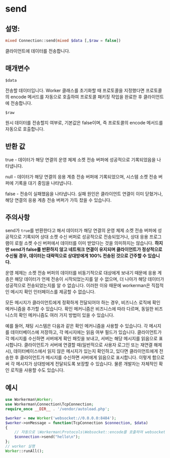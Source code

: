 # send
## 설명:
```php
mixed Connection::send(mixed $data [,$raw = false])
```

클라이언트에 데이터를 전송합니다.

## 매개변수

 ``` $data ```

전송할 데이터입니다. Worker 클래스를 초기화할 때 프로토콜을 지정했다면 프로토콜의 encode 메서드를 자동으로 호출하여 프로토콜 패키징 작업을 완료한 후 클라이언트에 전송합니다.

 ``` $raw ```

원시 데이터를 전송할지 여부로, 기본값은 false이며, 즉 프로토콜의 encode 메서드를 자동으로 호출합니다.

## 반환 값

true - 데이터가 해당 연결의 운영 체제 소켓 전송 버퍼에 성공적으로 기록되었음을 나타냅니다.

null - 데이터가 해당 연결의 응용 계층 전송 버퍼에 기록되었으며, 시스템 소켓 전송 버퍼에 기록을 대기 중임을 나타냅니다.

false - 전송이 실패했음을 나타냅니다. 실패 원인은 클라이언트 연결이 이미 닫혔거나, 해당 연결의 응용 계층 전송 버퍼가 가득 찼을 수 있습니다.

## 주의사항
send가 ```true```를 반환한다고 해서 데이터가 해당 연결의 운영 체제 소켓 전송 버퍼에 성공적으로 기록되어 상대 소켓 수신 버퍼로 성공적으로 전송되었거나, 상대 응용 프로그램이 로컬 소켓 수신 버퍼에서 데이터를 이미 받았다는 것을 의미하지는 않습니다. **하지만 send가 false를 반환하지 않고 네트워크 연결이 유지되며 클라이언트가 정상적으로 수신될 경우, 데이터는 대략적으로 상대방에게 100% 전송된 것으로 간주할 수 있습니다.**

운영 체제는 소켓 전송 버퍼의 데이터를 비동기적으로 대상에게 보내기 때문에 응용 계층은 해당 데이터가 언제 전송이 시작되었는지를 알 수 없으며, 더 나아가 해당 데이터가 성공적으로 전송되었는지를 알 수 없습니다. 이러한 이유 때문에 workerman은 직접적인 메시지 확인 인터페이스를 제공할 수 없습니다.

모든 메시지가 클라이언트에게 정확하게 전달되어야 하는 경우, 비즈니스 로직에 확인 메커니즘을 추가할 수 있습니다. 확인 메커니즘은 비즈니스에 따라 다르며, 동일한 비즈니스의 확인 메커니즘도 여러 가지 방법이 있을 수 있습니다.

예를 들어, 채팅 시스템은 다음과 같은 확인 메커니즘을 사용할 수 있습니다. 각 메시지를 데이터베이스에 저장하고, 각 메시지에는 읽음 여부 필드가 있습니다. 클라이언트가 각 메시지를 수신하면 서버에게 확인 패킷을 보내고, 서버는 해당 메시지를 읽음으로 표시합니다. 클라이언트가 서버에 연결할 때(일반적으로 사용자 로그인 또는 재연결 해제 시), 데이터베이스에서 읽지 않은 메시지가 있는지 확인하고, 있다면 클라이언트에게 전송한 후 클라이언트가 메시지를 수신하면 서버에게 읽음으로 표시합니다. 이렇게 함으로써 각 메시지가 상대방에게 전달되도록 보장할 수 있습니다. 물론 개발자는 자체적인 확인 로직을 사용할 수도 있습니다.

## 예시

```php
use Workerman\Worker;
use Workerman\Connection\TcpConnection;
require_once __DIR__ . '/vendor/autoload.php';

$worker = new Worker('websocket://0.0.0.0:8484');
$worker->onMessage = function(TcpConnection $connection, $data)
{
    // 자동으로 \Workerman\Protocols\Websocket::encode를 호출하여 websocket 프로토콜 데이터를 패키징한 후 전송합니다.
    $connection->send("hello\n");
};
// worker 실행
Worker::runAll();
```
